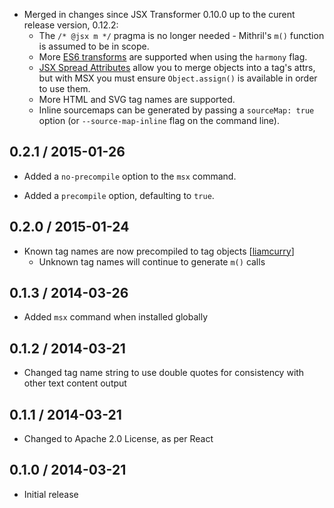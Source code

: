 * Merged in changes since JSX Transformer 0.10.0 up to the curent release
  version, 0.12.2:
  * The `/* @jsx m */` pragma is no longer needed - Mithril's `m()` function is
    assumed to be in scope.
  * More [ES6 transforms](http://kangax.github.io/compat-table/es6/#jsx) are
    supported when using the `harmony` flag.
  * [JSX Spread Attributes](http://facebook.github.io/react/docs/jsx-spread.html)
    allow you to merge objects into a tag's attrs, but with MSX you must ensure
    `Object.assign()` is available in order to use them.
  * More HTML and SVG tag names are supported.
  * Inline sourcemaps can be generated by passing a `sourceMap: true` option (or
    `--source-map-inline` flag on the command line).

## 0.2.1 / 2015-01-26

* Added a `no-precompile` option to the `msx` command.

* Added a `precompile` option, defaulting to `true`.

## 0.2.0 / 2015-01-24

* Known tag names are now precompiled to tag objects \[[liamcurry]\]
  * Unknown tag names will continue to generate `m()` calls

## 0.1.3 / 2014-03-26

* Added `msx` command when installed globally

## 0.1.2 / 2014-03-21

* Changed tag name string to use double quotes for consistency with other text
  content output

## 0.1.1 / 2014-03-21

* Changed to Apache 2.0 License, as per React

## 0.1.0 / 2014-03-21

* Initial release

[liamcurry]: https://github.com/liamcurry